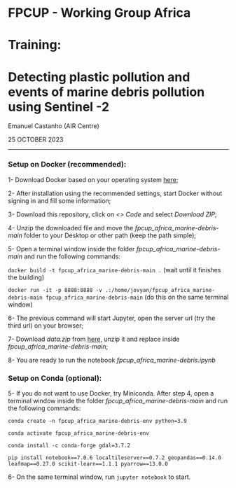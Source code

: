 # FPCUP - Working Group Africa

# Training: 
# Detecting plastic pollution and events of marine debris pollution using Sentinel -2

Emanuel Castanho (AIR Centre)

25 OCTOBER 2023

<hr>

### Setup on Docker (recommended):
1- Download Docker based on your operating system [here](https://www.docker.com/get-started/);

2- After installation using the recommended settings, start Docker without signing in and fill some information;

3- Download this repository, click on *<> Code* and select *Download ZIP*;

4- Unzip the downloaded file and move the *fpcup\_africa\_marine-debris-main* folder to your Desktop or other path (keep the path simple);

5- Open a terminal window inside the folder *fpcup\_africa\_marine-debris-main* and run the following commands: 

`docker build -t fpcup_africa_marine-debris-main .` (wait until it finishes the building)

`docker run -it -p 8888:8888 -v .:/home/jovyan/fpcup_africa_marine-debris-main fpcup_africa_marine-debris-main` (do this on the same terminal window)

6- The previous command will start Jupyter, open the server url (try the third url) on your browser; 

7- Download *data.zip* from [here](https://drive.google.com/drive/folders/1nd9JHQhgqmZi98GicBAgNLFDESFjtq0Z?usp=sharing), unzip it and replace inside *fpcup\_africa\_marine-debris-main*;

8- You are ready to run the notebook *fpcup\_africa\_marine-debris.ipynb*

### Setup on Conda (optional):
5- If you do not want to use Docker, try Miniconda. After step 4, open a terminal window inside the folder *fpcup\_africa\_marine-debris-main* and run the following commands:

`conda create -n fpcup_africa_marine-debris-env python=3.9`

`conda activate fpcup_africa_marine-debris-env`

`conda install -c conda-forge gdal=3.7.2`

`pip install notebook==7.0.6 localtileserver==0.7.2 geopandas==0.14.0 leafmap==0.27.0 scikit-learn==1.1.1 pyarrow==13.0.0`

6- On the same terminal window, run `jupyter notebook` to start.








